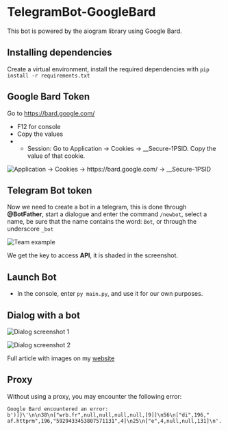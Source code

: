 # TelegramBot-GoogleBard
This bot is powered by the aiogram library using Google Bard.
## Installing dependencies
Create a virtual environment, install the required dependencies with `pip install -r requirements.txt`

## Google Bard Token
Go to https://bard.google.com/
- F12 for console
- Copy the values
- - Session: Go to Application → Cookies → __Secure-1PSID. Copy the value of that cookie.

![Application -> Cookies -> https://bard.google.com/ -> __Secure-1PSID](https://proghunter.ru/media/images/uploads/2023/05/14/568cbb5eca-uploaded-image.png) 

## Telegram Bot token

Now we need to create a bot in a telegram, this is done through **@BotFather**, start a dialogue and enter the command `/newbot`, select a name, be sure that the name contains the word: `Bot`, or through the underscore `_bot`

![Team example](https://proghunter.ru/media/images/uploads/2023/02/09/edaeddbca3-uploaded-image.jpg)

We get the key to access **API**, it is shaded in the screenshot.

## Launch Bot

- In the console, enter `py main.py`, and use it for our own purposes.

## Dialog with a bot

![Dialog screenshot 1](https://proghunter.ru/media/images/uploads/2023/05/14/256ffa2248-uploaded-image.png) 

![Dialog screenshot 2](https://proghunter.ru/media/images/uploads/2023/05/14/7709de8995-uploaded-image.png) 

Full article with images on my [website](https://proghunter.ru/articles/python-bot-powered-by-google-bard-neural-network-for-telegram)

## Proxy 

Without using a proxy, you may encounter the following error:

```
Google Bard encountered an error: b')]}\'\n\n38\n["wrb.fr",null,null,null,null,[9]]\n56\n["di",196," af.httprm",196,"5929433453807571131",4]\n25\n["e",4,null,null,131]\n'.
```
